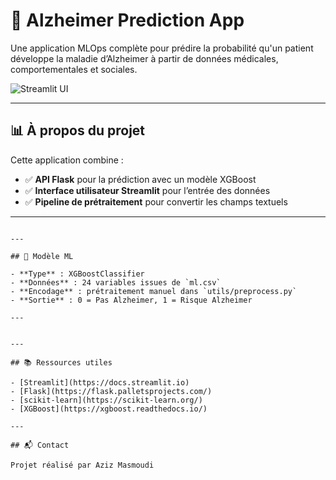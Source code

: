 # 🧠 Alzheimer Prediction App

Une application MLOps complète pour prédire la probabilité qu'un patient développe la maladie d’Alzheimer à partir de données médicales, comportementales et sociales.

![Streamlit UI](https://static.streamlit.io/badges/streamlit_badge_black_white.svg)

---

## 📊 À propos du projet

Cette application combine :
- ✅ **API Flask** pour la prédiction avec un modèle XGBoost
- ✅ **Interface utilisateur Streamlit** pour l’entrée des données
- ✅ **Pipeline de prétraitement** pour convertir les champs textuels

---


```

---

## 🧠 Modèle ML

- **Type** : XGBoostClassifier
- **Données** : 24 variables issues de `ml.csv`
- **Encodage** : prétraitement manuel dans `utils/preprocess.py`
- **Sortie** : 0 = Pas Alzheimer, 1 = Risque Alzheimer

---


---

## 📚 Ressources utiles

- [Streamlit](https://docs.streamlit.io)
- [Flask](https://flask.palletsprojects.com/)
- [scikit-learn](https://scikit-learn.org/)
- [XGBoost](https://xgboost.readthedocs.io/)

---

## 📬 Contact

Projet réalisé par Aziz Masmoudi  
